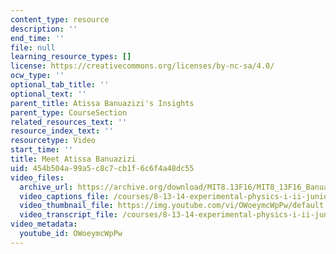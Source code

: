 ```yaml
---
content_type: resource
description: ''
end_time: ''
file: null
learning_resource_types: []
license: https://creativecommons.org/licenses/by-nc-sa/4.0/
ocw_type: ''
optional_tab_title: ''
optional_text: ''
parent_title: Atissa Banuazizi's Insights
parent_type: CourseSection
related_resources_text: ''
resource_index_text: ''
resourcetype: Video
start_time: ''
title: Meet Atissa Banuazizi
uid: 454b504a-99a5-c8c7-cb1f-6c6f4a48dc55
video_files:
  archive_url: https://archive.org/download/MIT8.13F16/MIT8_13F16_Banuazizi_Meet_the_Educator_300k.mp4
  video_captions_file: /courses/8-13-14-experimental-physics-i-ii-junior-lab-fall-2016-spring-2017/e4623d1a7cc55a31ab9101a521d2441d_OWoeymcWpPw.vtt
  video_thumbnail_file: https://img.youtube.com/vi/OWoeymcWpPw/default.jpg
  video_transcript_file: /courses/8-13-14-experimental-physics-i-ii-junior-lab-fall-2016-spring-2017/80794b5012a2e3383fa3e0028c9dbb25_OWoeymcWpPw.pdf
video_metadata:
  youtube_id: OWoeymcWpPw
---
```

